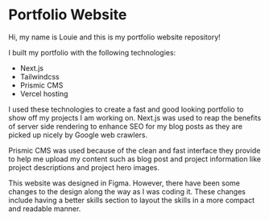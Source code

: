 # Portfolio Website

Hi, my name is Louie and this is my portfolio website repository!

I built my portfolio with the following technologies:

- Next.js
- Tailwindcss
- Prismic CMS
- Vercel hosting

I used these technologies to create a fast and good looking portfolio to show off my projects I am working on.
Next.js was used to reap the benefits of server side rendering to enhance SEO for my blog posts as they are picked up nicely by Google web crawlers.

Prismic CMS was used because of the clean and fast interface they provide to help me upload my content such as blog post and project information like project descriptions and project hero images.

This website was designed in Figma. However, there have been some changes to the design along the way as I was coding it. These changes include having a better skills section to layout the skills in a more compact and readable manner.
